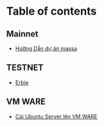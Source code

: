 # Table of contents

## Mainnet

* [Hưỡng Dẫn dự án massa](README.md)

## TESTNET

* [Erbie](testnet/erbie.md)

## VM WARE

* [Cài Ubuntu Server lên VM WARE](vm-ware/cai-ubuntu-server-len-vm-ware.md)
